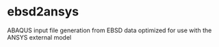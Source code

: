 # ebsd2ansys
ABAQUS input file generation from EBSD data optimized for use with the ANSYS external model

